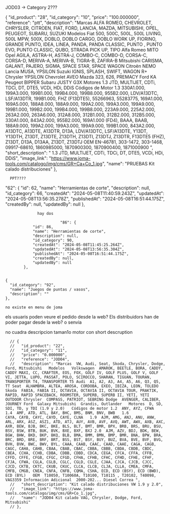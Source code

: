 JOD03 -> Category 2???

{
"id_product": "28",
"id_category": "10",
"price": "100.000000",
"reference": "ptt",
"description": "Marcas ALFA ROMEO, CHEVROLET, CHRYSLER, CITROEN, FIAT, FORD, LANCIA, MAZDA, MITSUBISHI, OPEL, PEUGEOT, SUBARU, SUZUKI Modelos Fiat 500, 500C, 500L, 500L LIVING, 500L MPW, 500X, DOBLO, DOBLO CARGO, DOBLO WORK UP, FIORINO, GRANDE PUNTO, IDEA, LINEA, PANDA, PANDA CLASSIC, PUNTO , PUNTO EVO, PUNTO CLASSIC, QUBO, STRADA PICK UP, TIPO Alfa Romeo MITO Opel AGILA, ASTRA-H, ASTRA-J, COMBO-C, COMBO-D, CORSA-C, CORSA-D, MERIVA-A, MERIVA-B, TIGRA-B, ZAFIRA-B Mitsubishi CARISMA, GALANT, PAJERO, SIGMA, SPACE STAR, SPACE WAGON Citroën NEMO Lancia MUSA, YPSILON Suzuki IGNIS, SPLASH, SWIFT, WAGON R+ Chrysler YPSILON Chevrolet AVEO Mazda 323, 626, PREMACY Ford KA Peugeot BIPPER Subaru JUSTY G3X Motores 1.3 JTD, MULTIJET, CDTi, TDCi, DT, DTE5, VCDi, HDi, DDiS Códigos de Motor 1.3 330A1.000, 199A3.000, 199B1.000, 199B4.000, 199B8.000, 955B2.000, LDV/A13DTC, LSF/A13DTR, 199B1.000, FHZ (F13DTE5), 55266963, 55283775, 169A1.000, 169A5.000, 188A8.000, 188A9.000, 199A2.000, 199A3.000, 199A9.000, 199B1.000, 199B2.000, 199B4.000, 199B8.000, 223A9.000, 225A2.000, 263A2.000, 263A6.000, 312A8.000, 312B1.000, 312B2.000, 312B5.000, 330A1.000, 843A2.000, 955B2.000, 169A1.000 (FD4), BAAA, BAAB, 188A9.000, 199A2.000, 199A3.000, 199A9.000, 199B1.000, 843A2.000, A13DTC, A13DTE, A13DTR, D13A, LDV/A13DTC, LSF/A13DTE, Y13DT, Y13DTH, Z13DT, Z13DTE, Z13DTH, Z13DTI, Z13DTJ, Z13DTR, F13DTE5 (FHZ), Z13DT, D13A, D13AA, Z13DT, Z13DTJ OEM EN-46781, 303-1472, 303-1468, 09917-68610, 1860985000, 1870900300, 1870900400, 1871000900 ",
"short_description": " 1.3 JTD, MULTIJET, CDTi, TDCi, DT, DTE5, VCDi, HDi, DDiS",
"image_link": "https://www.joma-tools.com/catalogo/img/cms/GR+Ca+Co_1.jpg",
"name": "PRUEBAS Kit calado distribuciones"
},

      PPT????

"62": {
"id": 62,
"name": "Herramientas de corte",
"description": null,
"id_category": 66,
"createdAt": "2024-05-08T11:40:59.243Z",
"updatedAt": "2024-05-08T13:56:35.278Z",
"publishedAt": "2024-05-08T16:51:44.175Z",
"createdBy": null,
"updatedBy": null
},

                  hay dos

                  			"86": {
    			"id": 86,
    			"name": "Herramientas de corte",
    			"description": null,
    			"id_category": 90,
    			"createdAt": "2024-05-08T11:45:25.264Z",
    			"updatedAt": "2024-05-08T13:56:35.304Z",
    			"publishedAt": "2024-05-08T16:51:44.175Z",
    			"createdBy": null,
    			"updatedBy": null
    		},


    {
      "id_category": "92",
      "name": "Juegos de puntas / vasos",
      "description": ""
    },

    no existe en menu de joma

els usuaris poden veure el pedido desde la web?
Els distribuidors han de poder pagar desde la web? o senvia

no cuadra descripcion taman1o motor con short descruption

      // {
      //   "id_product": "22",
      //   "id_category": "11",
      //   "price": "0.000000",
      //   "reference": "JOD04",
      //   "description": "Marcas  VW, Audi, Seat, Skoda, Chrysler, Dodge, Ford, Mitsubishi   Modelos   Volkswagen  AMAROK, BEETLE, BORA, CADDY, CADDY MAXI, CC, CRAFTER, EOS, FOX, GOLF IV, GOLF PLUS, GOLF V, GOLF VI, JETTA, LUPO, PASSAT, POLO, SCIROCCO, SHARAN, TIGUAN, TOURAN, TRANSPORTER T4, TRANSPORTER T5 Audi  A1, A2, A3, A4, A5, A6, Q3, Q5, TT Seat  ALHAMBRA, ALTEA, AROSA, CORDOBA, EXEO, IBIZA, LEON, TOLEDO Skoda  FABIA, FABIA II, OCTAVIA, OCTAVIA II, OCTAVIA TOUR, PRAKTIK, RAPID, RAPID SPACEBACK, ROOMSTER, SUPERB, SUPERB II, YETI, YETI OUTDOOR Chrysler  COMPASS, PATRIOT, SEBRING Dodge  AVENGER, CALIBER, JOURNEY Ford  Galaxy Mitsubishi  Grandis, Outlander   Motores  D, SD, SDI, TD, y TDI (1.9 y 2.0)   Códigos de motor 1.2  ANY, AYZ, CFWA   1.4  AMF, ATD, ATL, BAY, BHC, BMS, BNM, BNV, BWB   1.6  CAYA, CAYB, CAYC, CAYD, CAYE, CLNA   1.9  AJM, AMG, ANJ, ANU, ANW, ARL, ARX, ASZ, ASZ1, ATD, ATJ, AUY, AVB, AVF, AVQ, AWT, AWX, AXB, AXC, AXR, BEW, BJB, BKC, BKE, BLS, BLT, BMT, BMR, BPX, BRB, BRS, BRU, BSU, BSV, BSW, BTB, BUK, BVK, BXE, BXF, BXJ 2.0  AJM, AZV, BDJ, BDK, BEW, BGW, BHW, BKD, BKP, BKQ, BLB, BMA, BMM, BMN, BMP, BMR, BNA, BPW, BRA, BRC, BRD, BRE, BRF, BRT, BSS, BST, BSY, BUY, BUZ, BVA, BVE, BVF, BVG, BVH, BVW, BWC, BWV, BYL, CAAA, CAAB, CAAC, CAAD, CAAE, CAGA, CAGB, CAGC, CAHA, CAHB, CBAA, CBAB, CBAC, CBBA, CBBB, CBDA, CBDB, CBDC, CBEA, CCHA, CCHB, CDBA, CDBB, CDBD, CDCA, CEGA, CFCA, CFFA, CFFB, CFFD, CFFE, CFGB, CFGC, CFGD, CFHA, CFHB, CFHC, CFHD, CFHE, CFHF, CFJA, CFWA, CGLA, CGLB, CGLC, CGLD, CGLE, CJAA, CJCA, CJCB, CJCC, CJCD, CKTB, CKTC, CKUB, CKUC, CLCA, CLCB, CLJA, CLLA, CMEA, CMFA, CMFB, CMGB, CNEA, CNFA, CNFB, CQMA, CSHA, ECD, ECD (BSY), ECD (BWD), ECD (BYL)   OEM  T10050, T10060A, T10100, T10115 , T20102, T40098, VAG3359 Información Adicional  2000-202... Diesel Correa ",
      //   "short_description": "Kit calado distribuciones VW 1.9 y 2.0",
      //   "image_link": "https://www.joma-tools.com/catalogo/img/cms/GR+Co_1.jpg",
      //   "name": "JOD04 Kit calado VAG, Chrysler, Dodge, Ford, Mitsubishi"
      // },



